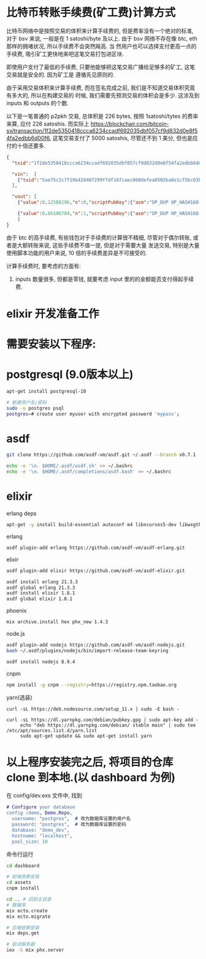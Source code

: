 # 比特币转账手续费(矿工费)计算方式

比特币网络中是按照交易的体积来计算手续费的, 但是费率没有一个绝对的标准, 对于 bsv 来说, 一般是在
1 satoshi/byte 及以上. 由于 bsv 网络不存在像 btc, eth 那样的拥堵状况, 所以手续费不会突然飚高. 当
然用户也可以选择支付更高一点的手续费, 吸引矿工更快地来吧这笔交易打包进区块.

即使用户支付了最低的手续费, 只要他能够把这笔交易广播给足够多的矿工, 这笔交易就是安全的. 因为矿工是
遵循先见原则的.

由于采用交易体积来计算手续费, 而在签名完成之前, 我们是不知道交易体积究竟有多大的, 所以在构建交易的
时候, 我们需要先预测交易的体积会是多少. 这涉及到 inputs 和 outputs 的个数.

以下是一笔普通的 p2pkh 交易, 总体积是 226 bytes, 按照 1satoshi/tytes 的费率来算, 应付 226 satoshis.
而实际上 https://blockchair.com/bitcoin-sv/transaction/1f2de5350418ccca6234ccadf692035dbf057cf9d832d0e8f54fa2edbb6d00f6,
这笔交易支付了 5000 satoshis, 尽管还不到 1 美分, 但也是应付的十倍还要多.

```json
{
  "txid":"1f2de5350418ccca6234ccadf692035dbf057cf9d832d0e8f54fa2edbb6d00f6","hash":"1f2de5350418ccca6234ccadf692035dbf057cf9d832d0e8f54fa2edbb6d00f6","size":226,"version":1,"locktime":0,

  "vin":  [
    {"txid":"5ae75c2c7f19b42840f299ffdf167caec060defea0502ba8e1cf5bc03bbe8244","vout":0,"scriptSig":{"asm":"3045022100fcde460d1a3500f492bf1f17a248cdabf0713bc7ecb0d68b9f43b2ceb49a3d50022072d4bdb3d56d5863f18256d2af97a67db801cc087d47022ede8f48f595676981[ALL|FORKID] 02c214179fda82335a83b982383b093344c08d502ee472b349886be869e5080052","hex":"483045022100fcde460d1a3500f492bf1f17a248cdabf0713bc7ecb0d68b9f43b2ceb49a3d50022072d4bdb3d56d5863f18256d2af97a67db801cc087d47022ede8f48f595676981412102c214179fda82335a83b982383b093344c08d502ee472b349886be869e5080052"},"sequence":4294967295}
  ],

  "vout": [
    {"value":0.12588296,"n":0,"scriptPubKey":{"asm":"OP_DUP OP_HASH160 926f915bd7285586ae795ba40461d3d4ae537608 OP_EQUALVERIFY OP_CHECKSIG","hex":"76a914926f915bd7285586ae795ba40461d3d4ae53760888ac","reqSigs":1,"type":"pubkeyhash","addresses":["bitcoincash:qzfxly2m6u59tp4w09d6gprp6022u5mkpqkwa7997y"]}},

    {"value":0.66106704,"n":1,"scriptPubKey":{"asm":"OP_DUP OP_HASH160 45395b25d6339bbb8f3da68e278f21d54ba935bd OP_EQUALVERIFY OP_CHECKSIG","hex":"76a91445395b25d6339bbb8f3da68e278f21d54ba935bd88ac","reqSigs":1,"type":"pubkeyhash","addresses":["bitcoincash:qpznjke96ceehwu08kngufu0y825h2f4h5hzq38r4r"]}}
    ]
}
```

由于 btc 的高手续费, 有些钱包对于手续费的计算很不精细, 尽管对于偶尔转账, 或者是大额转账来说, 这些手续费不值一提, 但是对于需要大量
发送交易, 特别是大量使用脚本功能的用户来说, 10 倍的手续费差异是不可接受的.

计算手续费时, 要考虑的方面有:

1. inputs 数量很多, 但都是零钱, 就要考虑 input 里的的金额能否支付得起手续费.

# elixir 开发准备工作

# 需要安装以下程序:

# postgresql (9.0版本以上)

```bash
apt-get install postgresql-10

# 新建用户名/密码
sudo -u postgres psql
postgres=# create user myuser with encrypted password 'mypass';
```

# asdf
```bash
git clone https://github.com/asdf-vm/asdf.git ~/.asdf --branch v0.7.1

echo -e '\n. $HOME/.asdf/asdf.sh' >> ~/.bashrc
echo -e '\n. $HOME/.asdf/completions/asdf.bash' >> ~/.bashrc
```

# elixir

erlang deps
```bash
apt-get -y install build-essential autoconf m4 libncurses5-dev libwxgtk3.0-dev libgl1-mesa-dev libglu1-mesa-dev libpng-dev libssh-dev unixodbc-dev xsltproc fop dirmngr gpg
```

erlang

```bash
asdf plugin-add erlang https://github.com/asdf-vm/asdf-erlang.git
```

elixir

```bash
asdf plugin-add elixir https://github.com/asdf-vm/asdf-elixir.git
```

```bash
asdf install erlang 21.3.3
asdf global erlang 21.3.3
asdf install elixir 1.8.1
asdf global elixir 1.8.1
```

phoenix

```bash
mix archive.install hex phx_new 1.4.3
```

node.js

```bash
asdf plugin-add nodejs https://github.com/asdf-vm/asdf-nodejs.git
bash ~/.asdf/plugins/nodejs/bin/import-release-team-keyring

asdf install nodejs 8.9.4
```

cnpm

```bash
npm install -g cnpm --registry=https://registry.npm.taobao.org
```

yarn(选装)

```
curl -sL https://deb.nodesource.com/setup_11.x | sudo -E bash -

curl -sL https://dl.yarnpkg.com/debian/pubkey.gpg | sudo apt-key add -
     echo "deb https://dl.yarnpkg.com/debian/ stable main" | sudo tee /etc/apt/sources.list.d/yarn.list
     sudo apt-get update && sudo apt-get install yarn
```


# 以上程序安装完之后, 将项目的仓库 clone 到本地.(以 dashboard 为例)

在 config/dev.exs 文件中, 找到

```erlang
# Configure your database
config :demo, Demo.Repo,
  username: "postgres",  # 改为数据库设置的用户名
  password: "postgres",  # 改为数据库设置的密码
  database: "demo_dev",
  hostname: "localhost",
  pool_size: 10
```

命令行运行
```bash
cd dashboard

# 前端依赖安装
cd assets
cnpm install

cd .. # 回到主目录
# 数据库
mix ecto.create
mix ecto.migrate

# 后端依赖安装
mix deps.get

# 启动服务器
iex -S mix phx.server
```


